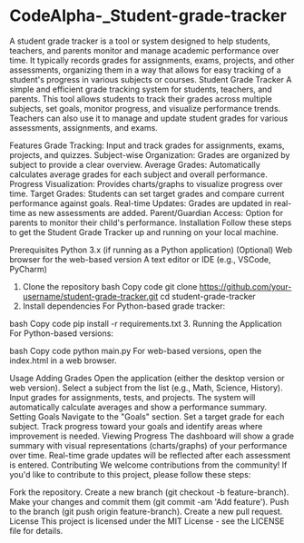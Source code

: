 # CodeAlpha-_Student-grade-tracker
A student grade tracker is a tool or system designed to help students, teachers, and parents monitor and manage academic performance over time. It typically records grades for assignments, exams, projects, and other assessments, organizing them in a way that allows for easy tracking of a student's progress in various subjects or courses.
Student Grade Tracker
A simple and efficient grade tracking system for students, teachers, and parents. This tool allows students to track their grades across multiple subjects, set goals, monitor progress, and visualize performance trends. Teachers can also use it to manage and update student grades for various assessments, assignments, and exams.

Features
Grade Tracking: Input and track grades for assignments, exams, projects, and quizzes.
Subject-wise Organization: Grades are organized by subject to provide a clear overview.
Average Grades: Automatically calculates average grades for each subject and overall performance.
Progress Visualization: Provides charts/graphs to visualize progress over time.
Target Grades: Students can set target grades and compare current performance against goals.
Real-time Updates: Grades are updated in real-time as new assessments are added.
Parent/Guardian Access: Option for parents to monitor their child's performance.
Installation
Follow these steps to get the Student Grade Tracker up and running on your local machine.

Prerequisites
Python 3.x (if running as a Python application)
(Optional) Web browser for the web-based version
A text editor or IDE (e.g., VSCode, PyCharm)
1. Clone the repository
bash
Copy code
git clone https://github.com/your-username/student-grade-tracker.git
cd student-grade-tracker
2. Install dependencies
For Python-based grade tracker:

bash
Copy code
pip install -r requirements.txt
3. Running the Application
For Python-based versions:

bash
Copy code
python main.py
For web-based versions, open the index.html in a web browser.

Usage
Adding Grades
Open the application (either the desktop version or web version).
Select a subject from the list (e.g., Math, Science, History).
Input grades for assignments, tests, and projects.
The system will automatically calculate averages and show a performance summary.
Setting Goals
Navigate to the "Goals" section.
Set a target grade for each subject.
Track progress toward your goals and identify areas where improvement is needed.
Viewing Progress
The dashboard will show a grade summary with visual representations (charts/graphs) of your performance over time.
Real-time grade updates will be reflected after each assessment is entered.
Contributing
We welcome contributions from the community! If you'd like to contribute to this project, please follow these steps:

Fork the repository.
Create a new branch (git checkout -b feature-branch).
Make your changes and commit them (git commit -am 'Add feature').
Push to the branch (git push origin feature-branch).
Create a new pull request.
License
This project is licensed under the MIT License - see the LICENSE file for details.

